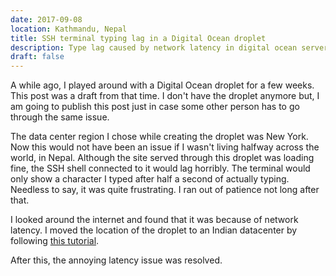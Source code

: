 ```yaml
---
date: 2017-09-08
location: Kathmandu, Nepal
title: SSH terminal typing lag in a Digital Ocean droplet
description: Type lag caused by network latency in digital ocean servers
draft: false
---
```


A while ago, I played around with a Digital Ocean droplet for a few weeks.
This post was a draft from that time.
I don't have the droplet anymore but, I am going to publish this post
just in case some other person has to go through the same issue.

The data center region I chose while creating the droplet was New York. Now this
would not have been an issue if I wasn't living halfway across the world, in Nepal.
Although the site served through this droplet was loading fine, the SSH
shell connected to it would lag horribly. The terminal would
only show a character I typed after half a second of actually typing.
Needless to say, it was quite frustrating. I ran out of patience not long after that.

I looked around the internet and found that it was because of network latency.
I moved the location of the droplet to an Indian datacenter by following
[this tutorial](https://www.digitalocean.com/community/tutorials/how-to-migrate-digitalocean-droplets-using-snapshots).

After this, the annoying latency issue was resolved.
